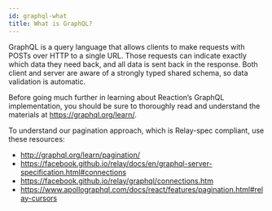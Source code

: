 ```yaml
---
id: graphql-what
title: What is GraphQL?
---
```


GraphQL is a query language that allows clients to make requests with POSTs over HTTP to a single URL. Those requests can indicate exactly which data they need back, and all data is sent back in the response. Both client and server are aware of a strongly typed shared schema, so data validation is automatic.

Before going much further in learning about Reaction’s GraphQL implementation, you should be sure to thoroughly read and understand the materials at https://graphql.org/learn/.

To understand our pagination approach, which is Relay-spec compliant, use these resources:
- http://graphql.org/learn/pagination/
- https://facebook.github.io/relay/docs/en/graphql-server-specification.html#connections
- https://facebook.github.io/relay/graphql/connections.htm
- https://www.apollographql.com/docs/react/features/pagination.html#relay-cursors
